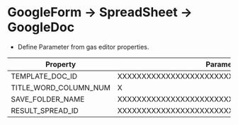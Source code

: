 # GoogleForm -> SpreadSheet -> GoogleDoc

- Define Parameter from gas editor properties.

Property|Parameter
---|---
TEMPLATE_DOC_ID|XXXXXXXXXXXXXXXXXXXXXXXXXXXXXXXXXXXXXXXXXXXX
TITLE_WORD_COLUMN_NUM|X
SAVE_FOLDER_NAME|XXXXXXXXXXXXXXXXXXXXXXXXXXXXXXXXX
RESULT_SPREAD_ID|XXXXXXXXXXXXXXXXXXXXXXXXXXXXXXXXXXXXXXXXXXXX

